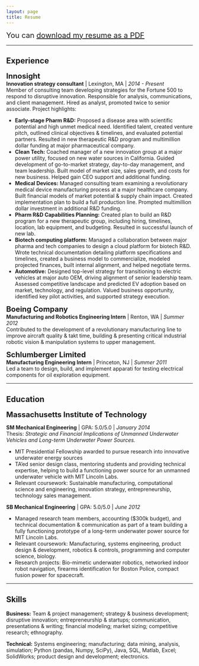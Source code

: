 ```yaml
---
layout: page
title: Resume
---
```


<span style="font-size:1.25rem;">You can <a href="public/Winston_Larson_Resume.pdf">download my resume as a PDF</a></span>

----

## Experience

<span style="font-size:1.25rem;">**Innosight**</span><br>
**Innovation strategy consultant** | Lexington, MA | *2014 - Present*<br>
Member of consulting team developing strategies for the Fortune 500 to respond to disruptive innovation. Responsible for analysis, communications, and client management. Hired as analyst, promoted twice to senior associate. Project highlights:

* **Early-stage Pharm R&D:** Proposed a disease area with scientific potential and high unmet medical need. Identified talent, created venture pitch, outlined clinical objectives & timelines, and evaluated potential partners. Resulted in new therapeutic R&D program and multimillion dollar funding at major pharmaceutical company.
* **Clean Tech:** Coached manager of a new innovation group at a major power utility, focused on new water sources in California. Guided development of go-to-market strategy, day-to-day management, and team leadership. Built model of market size, sales growth, and costs for new business. Helped gain CEO support and additional funding.
* **Medical Devices:** Managed consulting team examining a revolutionary medical device manufacturing process at a major healthcare company. Built financial models of market potential & supply chain impact. Created implementation plan to build a full production line. Prompted multimillion dollar investment in additional R&D funding.
* **Pharm R&D Capabilities Planning:** Created plan to build an R&D program for a new therapeutic group, including hiring, timelines, location, lab equipment, and budgeting. Resulted in successful launch of new lab.
* **Biotech computing platform:** Managed a collaboration between major pharma and tech companies to design a cloud platform for biotech R&D. Wrote technical documentation detailing platform specifications and timelines, created a business model to commercialize, modeled projected finances, built internal alignment, and helped negotiate terms.
* **Automotive:** Designed top-level strategy for transitioning to electric vehicles at major auto OEM, driving alignment of senior leadership team. Assessed competitive landscape and predicted EV adoption based on market, technology, and regulation. Valued business opportunity, identified key pilot activities, and supported strategy execution.

<span style="font-size:1.25rem;">**Boeing Company**</span><br>
**Manufacturing and Robotics Engineering Intern** | Renton, WA | *Summer 2012*<br>
Contributed to the development of a revolutionary manufacturing line to improve aircraft quality & takt time, building & presenting critical industrial robotic vision & manipulation systems to upper management.

<span style="font-size:1.25rem;">**Schlumberger Limited**</span><br>
**Manufacturing Engineering Intern** | Princeton, NJ | *Summer 2011*<br>
Led a team to design, build, and implement apparati for testing electrical components for oil exploration equipment.

----

## Education

<span style="font-size:1.25rem;">**Massachusetts Institute of Technology**</span>

**SM Mechanical Engineering** | GPA: 5.0/5.0 | *January 2014*<br>
Thesis: *Strategic and Financial Implications of Unmanned Underwater Vehicles and Long-term Underwater Power Sources.*<br>
* MIT Presidential Fellowship awarded to pursue research into innovative underwater energy sources
* TA’ed senior design class, mentoring students and providing technical expertise, helping to build a functioning power source for an unmanned underwater vehicle with MIT Lincoln Labs.
* Relevant coursework: Sustainable manufacturing, computational science and engineering, innovation strategy, entrepreneurship, technology sales management.

**SB Mechanical Engineering** | GPA: 5.0/5.0 | *June 2012*<br>
* Managed research team members, accounting ($300k budget), and technical documentation & communication as part of a team building a fully functioning prototype of a long-term underwater power source for MIT Lincoln Labs.
* Relevant coursework: Manufacturing, systems engineering, product design & development, robotics & controls, programming and computer science, biology.
* Research projects: Bio-mimetic underwater robotics, networked indoor robot navigation, firearms identification for Boston Police, compact fusion power for spacecraft.

----

## Skills

**Business:** Team & project management; strategy & business development; disruptive innovation; entrepreneurship & startups; communication, presentations & writing; financial modeling; market sizing; competitive research; ethnography.

**Technical:** Systems engineering; manufacturing; data mining, analysis, simulation; Python (pandas, Numpy, SciPy), Java, SQL, Matlab, Excel; SolidWorks; product design and development; electronics.
